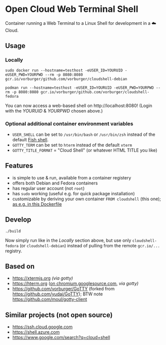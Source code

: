 # Open Cloud Web Terminal Shell

Container running a Web Terminal to a Linux Shell for development in a ☁️  Cloud.


## Usage

### Locally

    sudo docker run --hostname=testhost -eUSER_ID=YOURUID -eUSER_PWD=YOURPWD --rm -p 8080:8080 gcr.io/vorburger/github.com/vorburger/cloudshell-debian

    podman run --hostname=testhost -eUSER_ID=YOURUID -eUSER_PWD=YOURPWD --rm -p 8080:8080 gcr.io/vorburger/github.com/vorburger/cloudshell-fedora

You can now access a web-based shell on http://localhost:8080! (Login with the _YOURUID_ & _YOURPWD_ chosen above.)


### Optional additional container environment variables

* `USER_SHELL` can be set to `/usr/bin/bash` or `/usr/bin/zsh` instead of the default [Fish shell](https://fishshell.com).
* `GOTTY_TERM` can be set to `hterm` instead of the default `xterm`
* `GOTTY_TITLE_FORMAT` = "Cloud Shell" (or whatever HTML TITLE you like)


## Features

* is simple to use & run, available from a container registery
* offers both Debian and Fedora containers
* has regular user account (not `root`)
* has `sudo` working (useful e.g. for quick package installation)
* customizable by deriving your own container `FROM cloudshell` (this one); [as e.g. in this Dockerfile](https://github.com/vorburger/vorburger-dotfiles-bin-etc/blob/master/Dockerfile-cloudshell)


## Develop

    ./build

Now simply run like in the _Locally_ section above, but use only `cloudshell-fedora`
(or `cloudshell-debian`) instead of pulling from the remote `gcr.io/...` registry.


## Based on

* https://xtermjs.org _(via gotty)_
* https://hterm.org ([on chromium.googlesource.com](https://chromium.googlesource.com/apps/libapps/+/HEAD/hterm), _via gotty)_
* https://github.com/vorburger/GoTTY (forked from https://github.com/yudai/GoTTY); BTW note https://github.com/moul/gotty-client


## Similar projects (not open source)

* https://ssh.cloud.google.com
* https://shell.azure.com
* https://www.google.com/search?q=cloud+shell
